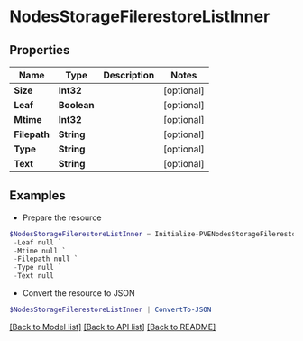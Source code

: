 # NodesStorageFilerestoreListInner
## Properties

Name | Type | Description | Notes
------------ | ------------- | ------------- | -------------
**Size** | **Int32** |  | [optional] 
**Leaf** | **Boolean** |  | [optional] 
**Mtime** | **Int32** |  | [optional] 
**Filepath** | **String** |  | [optional] 
**Type** | **String** |  | [optional] 
**Text** | **String** |  | [optional] 

## Examples

- Prepare the resource
```powershell
$NodesStorageFilerestoreListInner = Initialize-PVENodesStorageFilerestoreListInner  -Size null `
 -Leaf null `
 -Mtime null `
 -Filepath null `
 -Type null `
 -Text null
```

- Convert the resource to JSON
```powershell
$NodesStorageFilerestoreListInner | ConvertTo-JSON
```

[[Back to Model list]](../README.md#documentation-for-models) [[Back to API list]](../README.md#documentation-for-api-endpoints) [[Back to README]](../README.md)

